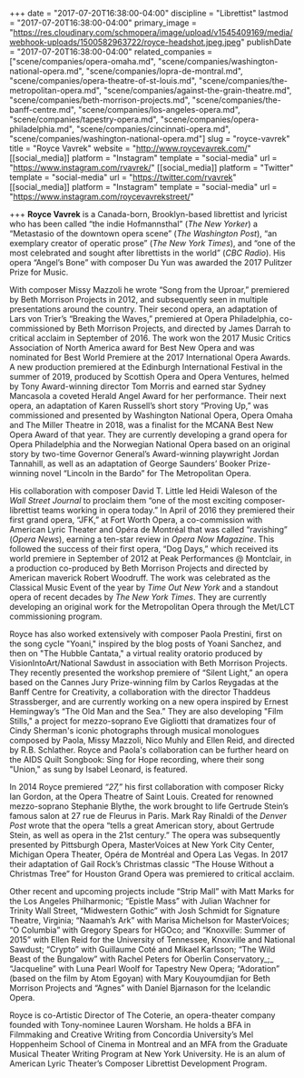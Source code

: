 +++
date = "2017-07-20T16:38:00-04:00"
discipline = "Librettist"
lastmod = "2017-07-20T16:38:00-04:00"
primary_image = "https://res.cloudinary.com/schmopera/image/upload/v1545409169/media/webhook-uploads/1500582963722/royce-headshot.jpeg.jpeg"
publishDate = "2017-07-20T16:38:00-04:00"
related_companies = ["scene/companies/opera-omaha.md", "scene/companies/washington-national-opera.md", "scene/companies/lopra-de-montral.md", "scene/companies/opera-theatre-of-st-louis.md", "scene/companies/the-metropolitan-opera.md", "scene/companies/against-the-grain-theatre.md", "scene/companies/beth-morrison-projects.md", "scene/companies/the-banff-centre.md", "scene/companies/los-angeles-opera.md", "scene/companies/tapestry-opera.md", "scene/companies/opera-philadelphia.md", "scene/companies/cincinnati-opera.md", "scene/companies/washington-national-opera.md"]
slug = "royce-vavrek"
title = "Royce Vavrek"
website = "http://www.roycevavrek.com/"
[[social_media]]
platform = "Instagram"
template = "social-media"
url = "https://www.instagram.com/rvavrek/"
[[social_media]]
platform = "Twitter"
template = "social-media"
url = "https://twitter.com/rvavrek"
[[social_media]]
platform = "Instagram"
template = "social-media"
url = "https://www.instagram.com/roycevavrekstreet/"

+++
**Royce Vavrek** is a Canada-born, Brooklyn-based librettist and lyricist who has been called “the indie Hofmannsthal” (_The New Yorker_) a “Metastasio of the downtown opera scene” (_The Washington Post_), “an exemplary creator of operatic prose” (_The New York Times_), and “one of the most celebrated and sought after librettists in the world” (_CBC Radio_). His opera “Angel’s Bone” with composer Du Yun was awarded the 2017 Pulitzer Prize for Music.

With composer Missy Mazzoli he wrote “Song from the Uproar,” premiered by Beth Morrison Projects in 2012, and subsequently seen in multiple presentations around the country. Their second opera, an adaptation of Lars von Trier’s “Breaking the Waves,” premiered at Opera Philadelphia, co-commissioned by Beth Morrison Projects, and directed by James Darrah to critical acclaim in September of 2016. The work won the 2017 Music Critics Association of North America award for Best New Opera and was nominated for Best World Premiere at the 2017 International Opera Awards. A new production premiered at the Edinburgh International Festival in the summer of 2019, produced by Scottish Opera and Opera Ventures, helmed by Tony Award-winning director Tom Morris and earned star Sydney Mancasola a coveted Herald Angel Award for her performance. Their next opera, an adaptation of Karen Russell’s short story “Proving Up,” was commissioned and presented by Washington National Opera, Opera Omaha and The Miller Theatre in 2018, was a finalist for the MCANA Best New Opera Award of that year. They are currently developing a grand opera for Opera Philadelphia and the Norwegian National Opera based on an original story by two-time Governor General’s Award-winning playwright Jordan Tannahill, as well as an adaptation of George Saunders’ Booker Prize-winning novel “Lincoln in the Bardo” for The Metropolitan Opera.

His collaboration with composer David T. Little led Heidi Waleson of the _Wall Street Journal_ to proclaim them “one of the most exciting composer-librettist teams working in opera today.” In April of 2016 they premiered their first grand opera, “JFK,” at Fort Worth Opera, a co-commission with American Lyric Theater and Opéra de Montréal that was called “ravishing” (_Opera News_), earning a ten-star review in _Opera Now Magazine_. This followed the success of their first opera, “Dog Days,” which received its world premiere in September of 2012 at Peak Performances @ Montclair, in a production co-produced by Beth Morrison Projects and directed by American maverick Robert Woodruff. The work was celebrated as the Classical Music Event of the year by _Time Out New York_ and a standout opera of recent decades by _The New York Times_. They are currently developing an original work for the Metropolitan Opera through the Met/LCT commissioning program.

Royce has also worked extensively with composer Paola Prestini, first on the song cycle "Yoani," inspired by the blog posts of Yoani Sanchez, and then on "The Hubble Cantata," a virtual reality oratorio produced by VisionIntoArt/National Sawdust in association with Beth Morrison Projects. They recently presented the workshop premiere of “Silent Light,” an opera based on the Cannes Jury Prize-winning film by Carlos Reygadas at the Banff Centre for Creativity, a collaboration with the director Thaddeus Strassberger, and are currently working on a new opera inspired by Ernest Hemingway’s “The Old Man and the Sea.” They are also developing "Film Stills," a project for mezzo-soprano Eve Gigliotti that dramatizes four of Cindy Sherman's iconic photographs through musical monologues composed by Paola, Missy Mazzoli, Nico Muhly and Ellen Reid, and directed by R.B. Schlather. Royce and Paola's collaboration can be further heard on the AIDS Quilt Songbook: Sing for Hope recording, where their song "Union," as sung by Isabel Leonard, is featured.

In 2014 Royce premiered _“27,”_ his first collaboration with composer Ricky Ian Gordon, at the Opera Theatre of Saint Louis. Created for renowned mezzo-soprano Stephanie Blythe, the work brought to life Gertrude Stein’s famous salon at 27 rue de Fleurus in Paris. Mark Ray Rinaldi of the _Denver Post_ wrote that the opera “tells a great American story, about Gertrude Stein, as well as opera in the 21st century.” The opera was subsequently presented by Pittsburgh Opera, MasterVoices at New York City Center, Michigan Opera Theater, Opéra de Montréal and Opera Las Vegas. In 2017 their adaptation of Gail Rock’s Christmas classic “The House Without a Christmas Tree” for Houston Grand Opera was premiered to critical acclaim.

Other recent and upcoming projects include “Strip Mall” with Matt Marks for the Los Angeles Philharmonic; “Epistle Mass” with Julian Wachner for Trinity Wall Street, “Midwestern Gothic” with Josh Schmidt for Signature Theatre, Virginia; “Naamah’s Ark” with Marisa Michelson for MasterVoices; “O Columbia” with Gregory Spears for HGOco; and “Knoxville: Summer of 2015” with Ellen Reid for the University of Tennessee, Knoxville and National Sawdust; “Crypto” with Guillaume Coté and Mikael Karlsson; “The Wild Beast of the Bungalow” with Rachel Peters for Oberlin Conservatory_;_ “Jacqueline” with Luna Pearl Woolf for Tapestry New Opera; “Adoration” (based on the film by Atom Egoyan) with Mary Kouyoumdjian for Beth Morrison Projects and “Agnes” with Daníel Bjarnason for the Icelandic Opera.

Royce is co-Artistic Director of The Coterie, an opera-theater company founded with Tony-nominee Lauren Worsham. He holds a BFA in Filmmaking and Creative Writing from Concordia University’s Mel Hoppenheim School of Cinema in Montreal and an MFA from the Graduate Musical Theater Writing Program at New York University. He is an alum of American Lyric Theater’s Composer Librettist Development Program.